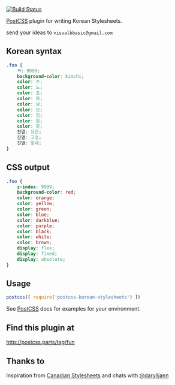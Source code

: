 [![Build Status](https://travis-ci.org/JasonShin/postcss-korean-stylesheets.svg?branch=master)](https://travis-ci.org/JasonShin/postcss-korean-stylesheets)

[PostCSS] plugin for writing Korean Stylesheets.

[PostCSS]: https://github.com/postcss/postcss

send your ideas to ```visualbbasic@gmail.com```

## Korean syntax
```css
.foo {
    ㅋ: 9999;
    background-color: kimchi;
    color: 주;
    color: 노;
    color: 초;
    color: 파;
    color: 남;
    color: 보;
    color: 검;
    color: 흰;
    color: 갈;
    진열: 유연;
    진열: 고정;
    진열: 절대;
}
```

## CSS output
```css
.foo {
    z-index: 9999;
    background-color: red;
    color: orange;
    color: yellow;
    color: green;
    color: blue;
    color: darkblue;
    color: purple;
    color: black;
    color: white;
    color: brown;
    display: flex;
    display: fixed;
    display: absolute;
}
```

## Usage

```js
postcss([ require('postcss-korean-stylesheets') ])
```

See [PostCSS] docs for examples for your environment.

## Find this plugin at
http://postcss.parts/tag/fun

## Thanks to

Inspiration from [Canadian Stylesheets](https://github.com/chancancode/postcss-canadian-stylesheets) and chats with [@darylljann](https://twitter.com/darylljann)
